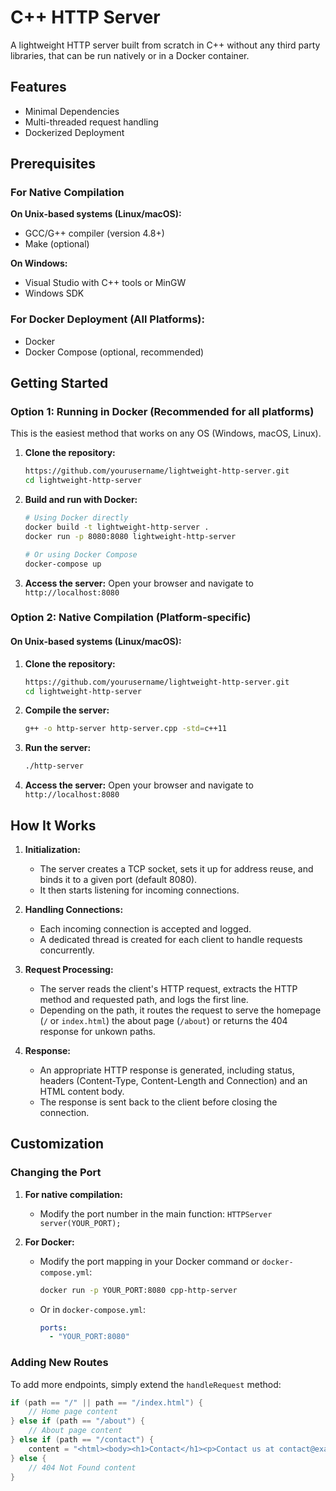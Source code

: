 # C++ HTTP Server

A lightweight HTTP server built from scratch in C++ without any third party libraries, that can be run natively or in a Docker container.

## Features

- Minimal Dependencies
- Multi-threaded request handling
- Dockerized Deployment

## Prerequisites

### For Native Compilation

**On Unix-based systems (Linux/macOS):**
- GCC/G++ compiler (version 4.8+)
- Make (optional)

**On Windows:**
- Visual Studio with C++ tools or MinGW
- Windows SDK

### For Docker Deployment (All Platforms):
- Docker
- Docker Compose (optional, recommended)

## Getting Started

### Option 1: Running in Docker (Recommended for all platforms)

This is the easiest method that works on any OS (Windows, macOS, Linux).

1. **Clone the repository:**
   ```bash
   https://github.com/yourusername/lightweight-http-server.git
   cd lightweight-http-server
   ```

2. **Build and run with Docker:**
   ```bash
   # Using Docker directly
   docker build -t lightweight-http-server .
   docker run -p 8080:8080 lightweight-http-server
   
   # Or using Docker Compose
   docker-compose up
   ```

3. **Access the server:**
   Open your browser and navigate to `http://localhost:8080`

### Option 2: Native Compilation (Platform-specific)

#### On Unix-based systems (Linux/macOS):

1. **Clone the repository:**
   ```bash
   https://github.com/yourusername/lightweight-http-server.git
   cd lightweight-http-server
   ```

2. **Compile the server:**
   ```bash
   g++ -o http-server http-server.cpp -std=c++11
   ```

3. **Run the server:**
   ```bash
   ./http-server
   ```

4. **Access the server:**
   Open your browser and navigate to `http://localhost:8080`

## How It Works

1. **Initialization:**
    - The server creates a TCP socket, sets it up for address reuse, and binds it to a given port (default 8080).
    - It then starts listening for incoming connections.

2. **Handling Connections:**
    - Each incoming connection is accepted and logged.
    - A dedicated thread is created for each client to handle requests concurrently.

3. **Request Processing:**
    - The server reads the client's HTTP request, extracts the HTTP method and requested path, and logs the first line.
    - Depending on the path, it routes the request to serve the homepage (`/` or `index.html`) the about page (`/about`) or returns the 404 response for unkown paths.

4. **Response:**
    - An appropriate HTTP response is generated, including status, headers (Content-Type, Content-Length and Connection) and an HTML content body.
    - The response is sent back to the client before closing the connection.

## Customization

### Changing the Port

1. **For native compilation:**
   - Modify the port number in the main function: `HTTPServer server(YOUR_PORT);`

2. **For Docker:**
   - Modify the port mapping in your Docker command or `docker-compose.yml`:
     ```bash
     docker run -p YOUR_PORT:8080 cpp-http-server
     ```
   - Or in `docker-compose.yml`:
     ```yaml
     ports:
       - "YOUR_PORT:8080"
     ```

### Adding New Routes

To add more endpoints, simply extend the `handleRequest` method:

```cpp
if (path == "/" || path == "/index.html") {
    // Home page content
} else if (path == "/about") {
    // About page content
} else if (path == "/contact") {
    content = "<html><body><h1>Contact</h1><p>Contact us at contact@example.com.</p></body></html>";
} else {
    // 404 Not Found content
}
```
